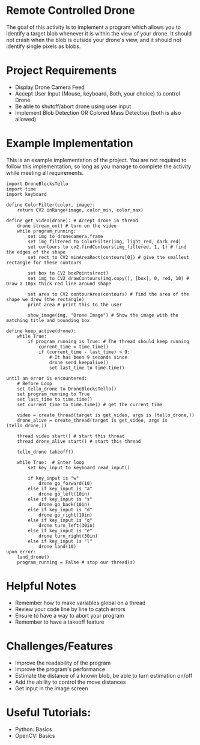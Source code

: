 # Remote Controlled Drone
The goal of this activity is to implement a program which allows you to identify a target blob whenever it is within the view of your drone. It should not crash when the blob is outside your drone's view, and it should not identify single pixels as blobs. 

# Project Requirements
 - Display Drone Camera Feed​
 - Accept User Input (Mouse, keyboard, Both, your choice) to control Drone
 - Be able to shutoff/abort drone​ using user input​
 - Implement Blob Detection OR Colored Mass Detection (both is also allowed)

# Example Implementation
This is an example implementation of the project. You are not required to follow this implementation, so long as you manage to complete the activity while meeting all requirements. 

```text
import DroneBlocksTello
import time
import keyboard

define ColorFilter(color, image):
    return CV2 inRange(image, color_min, color_max)

define get_video(drone): # Accept drone in thread
    drone stream_on() # turn on the video
    while program_running:
        set img to dronecamera.frame
        set img_filtered to ColorFilter(img, light_red, dark_red)
        set contours to cv2.findContours(img_filtered, 1, 1) # find the edges of the shape
        set rect to CV2 minAreaRect(contours[0]) # give the smallest rectangle for these contours

        set box to CV2 boxPoints(rect)
        set img to CV2 drawContours(img.copy(), [box], 0, red, 10) # Draw a 10px thick red line around shape

        set area to CV2 contourArea(contours) # find the area of the shape we drew (the rectangle)
        print area # print this to the user

        show_image(img, "Drone Image") # Show the image with the matching title and bounding box

define keep_active(drone):
    while True:
        if program_running is True: # The thread should keep running
            current_time = time.time()
            if (current_time - last_time) > 9:
                # It has been 9 seconds since
                drone send_keepalive()
                set last_time to time.time() 

until an error is encountered:
    # Before Loop
    set tello_drone to DroneBlocksTello()
    set program_running to True
    set last_time to time.time()
    set current_time to time.time() # get the current time

    video = create_thread(target is get_video, args is (tello_drone,))
    drone_alive = create_thread(target is get_video, args is (tello_drone,))

    thread video start() # start this thread
    thread drone_alive start() # start this thread

    tello_drone takeoff()

    while True:  # Enter loop
        set key_input to keyboard read_input()

        if key_input is "w"
            drone go_forward(10)
        else if key_input is "a"
            drone go_left(10in)
        else if key_input is "s"
            drone go_back(10in)
        else if key_input is "d"
            drone go_right(10in)
        else if key_input is "q"
            drone turn_left(30in)
        else if key_input is "e"
            drone turn_right(30in)
        else if key_input is "l"
            drone land(10)
upon error:
    land_drone()
    program_running = False # stop our thread(s)
```

# Helpful Notes
 - Remember how to make variables global on a thread
 - Review your code line by line to catch errors
 - Ensure to have a way to abort your program
 - Remember to have a takeoff feature

# Challenges/Features
 - Improve the readability of the program
 - Improve the program's performance
 - Estimate the distance of a known blob, be able to turn estimation on/off
 - Add the ability to control the move distances
 - Get input in the image screen

# Useful Tutorials:
- Python: Basics
- OpenCV: Basics
